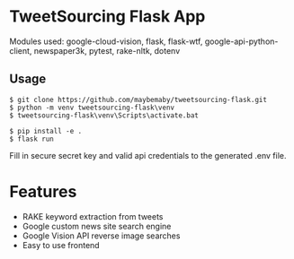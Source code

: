 # TweetSourcing Flask App

Modules used: google-cloud-vision, flask, flask-wtf, google-api-python-client, newspaper3k, pytest, rake-nltk, dotenv

## Usage
```
$ git clone https://github.com/maybemaby/tweetsourcing-flask.git
$ python -m venv tweetsourcing-flask\venv
$ tweetsourcing-flask\venv\Scripts\activate.bat
```

```
$ pip install -e .
$ flask run
```

Fill in secure secret key and valid api credentials to the generated .env file.

# Features
- RAKE keyword extraction from tweets
- Google custom news site search engine
- Google Vision API reverse image searches
- Easy to use frontend